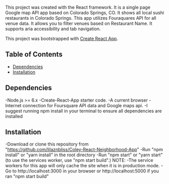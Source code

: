This project was created with the React framework. It is a single page Google map API app based on Colorado Springs, CO. It shows all local sushi restaurants in Colorado Springs. This app utilizes Fouraquares API for all venue data. It allows you to filter venues based on Restaurant Name. It supports aria accessibility and tab navigation.



This project was bootstrapped with [Create React App](https://github.com/facebook/create-react-app).

## Table of Contents

- [Dependencies](#Dependencies)
- [Installation](#Installation)


## Dependencies
-Node.js >= 6.x
-Create-React-App starter code.
-A current browser
-Internet connection for Foursquare API data and Google maps api.
-I suggest running npm install in your terminal to ensure all dependencies are installed



## Installation

-Download or clone this repository from "https://github.com/lilaznbliss/Coley-React-Neighborhood-App"
-Run "npm install" or "yarn install" in the root directory
-Run "npm start" or "yarn start" (to use the services worker, use "npm start build".) NOTE: -The service workers for this app will only cache the site when it is in production mode.
-Go to http://localhost:3000 in your browser or http://localhost:5000 if you ran "npm start build"
